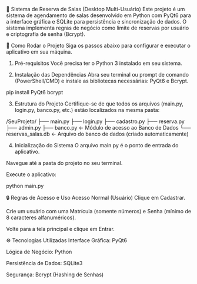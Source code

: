 📅 Sistema de Reserva de Salas (Desktop Multi-Usuário)
Este projeto é um sistema de agendamento de salas desenvolvido em Python com PyQt6 para a interface gráfica e SQLite para persistência e sincronização de dados. O sistema implementa regras de negócio como limite de reservas por usuário e criptografia de senha (Bcrypt).

🚀 Como Rodar o Projeto
Siga os passos abaixo para configurar e executar o aplicativo em sua máquina.

1. Pré-requisitos
Você precisa ter o Python 3 instalado em seu sistema.

2. Instalação das Dependências
Abra seu terminal ou prompt de comando (PowerShell/CMD) e instale as bibliotecas necessárias: PyQt6 e Bcrypt.

pip install PyQt6 bcrypt

3. Estrutura do Projeto
Certifique-se de que todos os arquivos (main.py, login.py, banco.py, etc.) estão localizados na mesma pasta:

/SeuProjeto/
├── main.py
├── login.py
├── cadastro.py
├── reserva.py
├── admin.py
├── banco.py  <- Módulo de acesso ao Banco de Dados
└── reservas_salas.db  <- Arquivo do banco de dados (criado automaticamente)

4. Inicialização do Sistema
O arquivo main.py é o ponto de entrada do aplicativo.

Navegue até a pasta do projeto no seu terminal.

Execute o aplicativo:

python main.py

🔒 Regras de Acesso e Uso
Acesso Normal (Usuário)
Clique em Cadastrar.

Crie um usuário com uma Matrícula (somente números) e Senha (mínimo de 8 caracteres alfanuméricos).

Volte para a tela principal e clique em Entrar.

⚙️ Tecnologias Utilizadas
Interface Gráfica: PyQt6

Lógica de Negócio: Python

Persistência de Dados: SQLite3

Segurança: Bcrypt (Hashing de Senhas)
